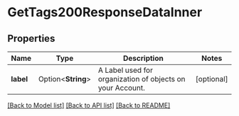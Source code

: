 # GetTags200ResponseDataInner

## Properties

Name | Type | Description | Notes
------------ | ------------- | ------------- | -------------
**label** | Option<**String**> | A Label used for organization of objects on your Account. | [optional]

[[Back to Model list]](../README.md#documentation-for-models) [[Back to API list]](../README.md#documentation-for-api-endpoints) [[Back to README]](../README.md)


